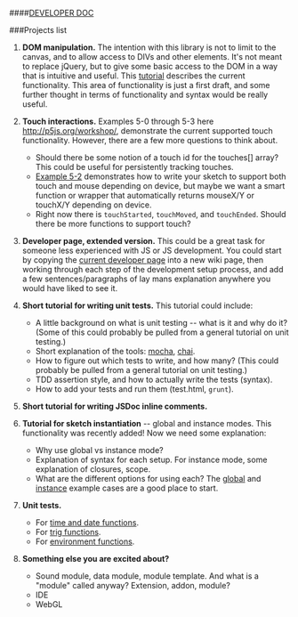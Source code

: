 ####[DEVELOPER DOC](https://github.com/lmccart/p5.js/wiki/Development)

###Projects list

1. **DOM manipulation.** The intention with this library is not to limit to the canvas, and to allow access to DIVs and other elements. It's not meant to replace jQuery, but to give some basic access to the DOM in a way that is intuitive and useful. This [tutorial](https://github.com/lmccart/p5.js/wiki/DOM-Extensions) describes the current functionality. This area of functionality is just a first draft, and some further thought in terms of functionality and syntax would be really useful.

2. **Touch interactions.** Examples 5-0 through 5-3 here http://p5js.org/workshop/, demonstrate the current supported touch functionality. However, there are a few more questions to think about.
     * Should there be some notion of a touch id for the touches[] array? This could be useful for persistently tracking touches.
     * [Example 5-2](http://p5js.org/workshop/examples/example_5-2/sketch.js) demonstrates how to write your sketch to support both touch and mouse depending on device, but maybe we want a smart function or wrapper that automatically returns mouseX/Y or touchX/Y depending on device.
     * Right now there is `touchStarted`, `touchMoved`, and `touchEnded`. Should there be more functions to support touch?

3. **Developer page, extended version.** This could be a great task for someone less experienced with JS or JS development. You could start by copying the [current developer page](https://github.com/lmccart/p5.js/wiki/Development) into a new wiki page, then working through each step of the development setup process, and add a few sentences/paragraphs of lay mans explanation anywhere you would have liked to see it.

4. **Short tutorial for writing unit tests.** This tutorial could include:
     * A little background on what is unit testing -- what is it and why do it? (Some of this could probably be pulled from a general tutorial on unit testing.)
     * Short explanation of the tools: [mocha](visionmedia.github.io/mocha/), [chai](chaijs.com).
     * How to figure out which tests to write, and how many? (This could probably be pulled from a general tutorial on unit testing.)
     * TDD assertion style, and how to actually write the tests (syntax).
     * How to add your tests and run them (test.html, `grunt`).

5. **Short tutorial for writing JSDoc inline comments.**

6. **Tutorial for sketch instantiation** -- global and instance modes. This functionality was recently added! Now we need some explanation:
     * Why use global vs instance mode?
     * Explanation of syntax for each setup. For instance mode, some explanation of closures, scope.
     * What are the different options for using each?
The [global](https://github.com/lmccart/p5.js/tree/master/examples/instantiation-global) and [instance](https://github.com/lmccart/p5.js/tree/master/examples/instantiation-instance) example cases are a good place to start.

7. **Unit tests.** 
     * For [time and date functions](https://github.com/lmccart/p5.js/wiki/API#time--date).
     * For [trig functions](https://github.com/lmccart/p5.js/wiki/API#trigonometry).
     * For [environment functions](https://github.com/lmccart/p5.js/wiki/API#environment).

10. **Something else you are excited about?**
     * Sound module, data module, module template. And what is a "module" called anyway? Extension, addon, module?
     * IDE
     * WebGL 